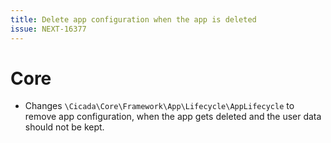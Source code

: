 ```yaml
---
title: Delete app configuration when the app is deleted
issue: NEXT-16377
---
```

# Core
* Changes `\Cicada\Core\Framework\App\Lifecycle\AppLifecycle` to remove app configuration, when the app gets deleted and the user data should not be kept.
